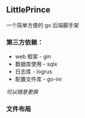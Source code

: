 ## LittlePrince

一个简单方便的 go 后端脚手架  

### 第三方依赖：

- web 框架 - gin
- 数据库使用 - sqlx
- 日志库 - logrus
- 配置文件库 - go-ini

*可以随意更换*

### 文件布局

